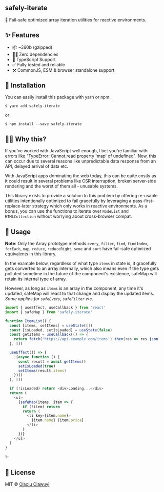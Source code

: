 ## safely-iterate

🌱 Fail-safe optimized array iteration utilities for reactive environments.

## ✨ Features

- 📦 ~360b (gzipped)
- 🙅‍♂️ Zero dependencies
- 🌈 TypeScript Support
- ✅ Fully tested and reliable
- ⚒ CommonJS, ESM & browser standalone support

## 🔧 Installation

You can easily install this package with yarn or npm:

```
$ yarn add safely-iterate
```

or

```
$ npm install --save safely-iterate
```

## 🤷‍♂ Why this?

If you've worked with JavaScript well enough, I bet you're familiar with errors like
"TypeError: Cannot read property 'map' of undefined". Now, this can occur due to several
reasons like unpredictable data response from an API, delayed arrival of data etc.

With JavaScript apps dominating the web today, this can be quite costly as it could result in
several problems like CSR interruption, broken server-side rendering and the worst of them
all - unusable systems.

This library exists to provide a solution to this problem by offering re-usable utilities
intentionally optimized to fail gracefully by leveraging a pass-first-replace-later strategy
which only works in reactive environments. As a bonus, you can use the functions to iterate
over `NodeList` and `HTMLCollection` without worrying about cross-browser compat.

## 📖 Usage

**Note:** Only the Array prototype methods `every`, `filter`, `find`, `findIndex`, `forEach`,
`map`, `reduce`, `reduceRight`, `some` and `sort` have fail-safe optimized equivalents in this
library.

In the example below, regardless of what type `items` in state is, it gracefully gets
converted to an array internally, which also means even if the type gets polluted sometime in
the future of the component's existence, safeMap will retain its internal type of array.

However, as long as `items` is an array in the component, any time it's updated, safeMap will
react to that change and display the updated items. _Same applies for `safeEvery`,
`safeFilter` etc._

```js
import { useEffect, useCallback } from 'react'
import { safeMap } from 'safely-iterate'

function ItemList() {
  const [items, setItems] = useState([])
  const [isLoaded, setIsLoaded] = useState(false)
  const getItems = useCallback(() => {
    return fetch('https://api.example.com/items').then(res => res.json())
  }, [])

  useEffect(() => {
    ;(async function () {
      const result = await getItems()
      setIsLoaded(true)
      setItems(result.items)
    })()
  }, [])

  if (!isLoaded) return <div>Loading...</div>
  return (
    <ul>
      {safeMap(items, item => {
        if (!item) return
        return (
          <li key={item.name}>
            {item.name} {item.price}
          </li>
        )
      })}
    </ul>
  )
}
```

✨

## 🤝 License

MIT © [Olaolu Olawuyi](https://twitter.com/mrolaolu)
